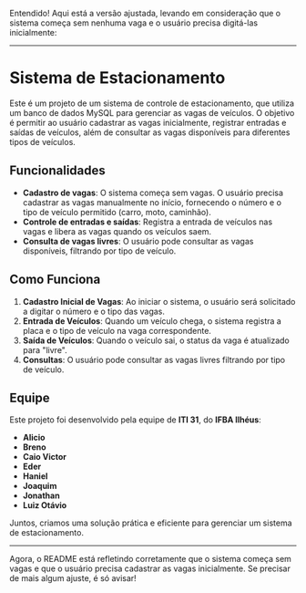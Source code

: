 Entendido! Aqui está a versão ajustada, levando em consideração que o sistema começa sem nenhuma vaga e o usuário precisa digitá-las inicialmente:

---

# Sistema de Estacionamento

Este é um projeto de um sistema de controle de estacionamento, que utiliza um banco de dados MySQL para gerenciar as vagas de veículos. O objetivo é permitir ao usuário cadastrar as vagas inicialmente, registrar entradas e saídas de veículos, além de consultar as vagas disponíveis para diferentes tipos de veículos.

## Funcionalidades

- **Cadastro de vagas**: O sistema começa sem vagas. O usuário precisa cadastrar as vagas manualmente no início, fornecendo o número e o tipo de veículo permitido (carro, moto, caminhão).
- **Controle de entradas e saídas**: Registra a entrada de veículos nas vagas e libera as vagas quando os veículos saem.
- **Consulta de vagas livres**: O usuário pode consultar as vagas disponíveis, filtrando por tipo de veículo.

## Como Funciona

1. **Cadastro Inicial de Vagas**: Ao iniciar o sistema, o usuário será solicitado a digitar o número e o tipo das vagas.
2. **Entrada de Veículos**: Quando um veículo chega, o sistema registra a placa e o tipo de veículo na vaga correspondente.
3. **Saída de Veículos**: Quando o veículo sai, o status da vaga é atualizado para "livre".
4. **Consultas**: O usuário pode consultar as vagas livres filtrando por tipo de veículo.

## Equipe

Este projeto foi desenvolvido pela equipe de **ITI 31**, do **IFBA Ilhéus**:

- **Alicio**
- **Breno**
- **Caio Victor**
- **Eder**
- **Haniel**
- **Joaquim**
- **Jonathan**
- **Luiz Otávio**

Juntos, criamos uma solução prática e eficiente para gerenciar um sistema de estacionamento.

---

Agora, o README está refletindo corretamente que o sistema começa sem vagas e que o usuário precisa cadastrar as vagas inicialmente. Se precisar de mais algum ajuste, é só avisar!
